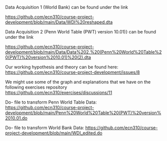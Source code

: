 Data Acquisition 1 (World Bank) can be found under the link

https://github.com/ecn310/course-project-development/blob/main/Data/WDI%20reshaped.dta

Data Acquisition 2 (Penn World Table (PWT) version 10.01)} can be found under the link

https://github.com/ecn310/course-project-development/blob/main/Data/Data%202.%20(Penn%20World%20Table%20(PWT)%20version%2010.01)%20(2).dta

Our working hypothesis and theory can be found here: https://github.com/ecn310/course-project-development/issues/8

We might use some of the graph and explanations that we have on the following exercises repository https://github.com/ecn310/exercises/discussions/11

Do- file to transform Penn World Table Data: https://github.com/ecn310/course-project-development/blob/main/Penn%20World%20Table%20(PWT)%20version%2010.01.do

Do- file to transform World Bank Data: https://github.com/ecn310/course-project-development/blob/main/WDI_edited.do
